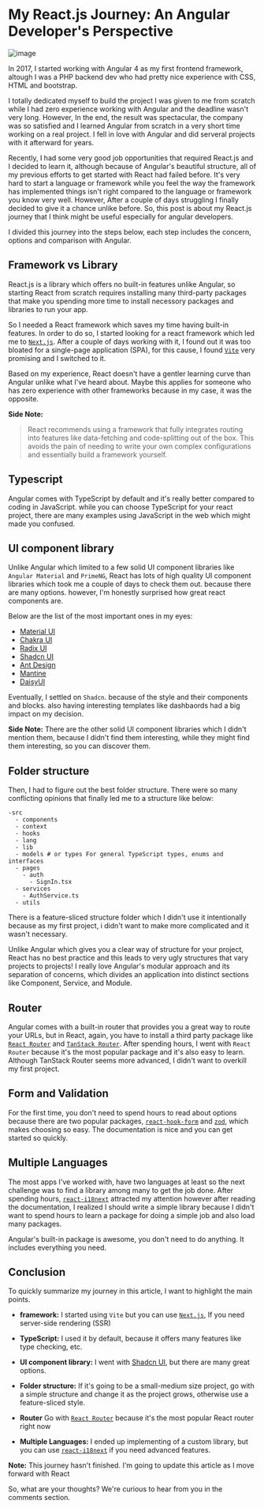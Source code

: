 # My React.js Journey: An Angular Developer's Perspective

![image](https://dev-to-uploads.s3.amazonaws.com/uploads/articles/3wzfl9rm2dnds1m2oc36.png)

In 2017, I started working with Angular 4 as my first frontend framework, altough I was a PHP backend dev who had pretty nice experience with CSS, HTML and bootstrap.

I totally dedicated myself to build the project I was given to me from scratch while I had zero experience working with Angular and the deadline wasn't very long. However, In the end, the result was spectacular, the company was so satisfied and I learned Angular from scratch in a very short time working on a real project. I fell in love with Angular and did serveral projects with it afterward for years.

Recently, I had some very good job opportunities that required React.js and I decided to learn it, although because of Angular's beautiful structure, all of my previous efforts to get started with React had failed before. It's very hard to start a language or framework while you feel the way the framework has implemented things isn't right compared to the language or framework you know very well. However, After a couple of days struggling I finally decided to give it a chance unlike before. So, this post is about my React.js journey that I think might be useful especially for angular developers.

I divided this journey into the steps below, each step includes the concern, options and comparison with Angular.


## Framework vs Library 
React.js is a library which offers no built-in features unlike Angular, so starting React from scratch requires installing many third-party packages that make you spending more time to install necessory packages and libraries to run your app.

So I needed a React framework which saves my time having built-in features. In order to do so, I started looking for a react framework which led me to [`Next.js`](https://nextjs.org/). After a couple of days working with it, I found out it was too bloated for a single-page application (SPA), for this cause, I found [`Vite`](https://vite.dev/) very promising and I switched to it. 

Based on my experience, React doesn't have a gentler learning curve than Angular unlike what I've heard about. Maybe this applies for someone who has zero experience with other frameworks because in my case, it was the opposite.



**Side Note:**
>  React recommends using a framework that fully integrates routing into features like data-fetching and code-splitting out of the box. This avoids the pain of needing to write your own complex configurations and essentially build a framework yourself.


## Typescript
Angular comes with TypeScript by default and it's really better compared to coding in JavaScript. while you can choose TypeScript for your react project, there are many examples using JavaScript in the web which might made you confused.

## UI component library
Unlike Angular which limited to a few solid UI component libraries like `Angular Material` and `PrimeNG`, React has lots of high quality UI component libraries which took me a couple of days to check them out. because there are many options. however, I'm honestly surprised how great react components are. 

Below are the list of the most important ones in my eyes:
* [Material UI](https://mui.com/)
* [Chakra UI](https://chakra-ui.com/)
* [Radix UI](https://www.radix-ui.com/)
* [Shadcn UI](https://ui.shadcn.com/)
* [Ant Design](https://ant.design/)
* [Mantine](https://mantine.dev/)
* [DaisyUI](https://daisyui.com/)

Eventually, I settled on `Shadcn`. because of the style and their components and blocks. also having interesting templates like dashbaords had a big impact on my decision. 

**Side Note:** There are the other solid UI component libraries which I didn't mention them, because I didn't find them interesting, while they might find them interesting, so you can discover them.

## Folder structure
Then, I had to figure out the best folder structure. There were so many conflicting opinions that finally led  me to a structure like below:

```
-src
  - components 
  - context 
  - hooks
  - lang
  - lib 
  - models # or types For general TypeScript types, enums and interfaces
  - pages
    - auth
      - SignIn.tsx
  - services
    - AuthService.ts
  - utils
```

There is a feature-sliced structure folder which I didn't use it intentionally because as my first project, i didn't want to make more complicated and it wasn't necessary.

Unlike Angular which gives you a clear way of structure for your project, React has no best practice and this leads to very ugly structures that vary projects to projects!
I really love Angular's modular approach and its separation of concerns, which divides an application into distinct sections like Component, Service, and Module.

## Router
Angular comes with a built-in router that provides you a great way to route your URLs, but in React, again, you have to install a third party package like [`React Router`](https://reactrouter.com/) and [`TanStack Router`](https://tanstack.com/router/latest). After spending hours, I went with `React Router` because it's the most popular package and it's also easy to learn. Although TanStack Router seems more advanced, I didn't want to overkill my first project.

## Form and Validation
For the first time, you don't need to spend hours to read about options because there are two popular packages, [`react-hook-form`](https://react-hook-form.com/) and [`zod`](https://zod.dev/), which makes choosing so easy. The documentation is nice and you can get started so quickly.

## Multiple Languages
The most apps I've worked with, have two languages at least so the next challenge was to find a library among many to get the job done. After spending hours, [`react-i18next`](https://react.i18next.com/) attracted my attention however after reading the documentation, I realized I should write a simple library because I didn't want to spend hours to learn a package for doing a simple job and also load many packages.  

Angular's built-in package is awesome, you don't need to do anything. It includes everything you need. 


## Conclusion
To quickly summarize my journey in this article, I want to highlight the main points.
* **framework:** I started using `Vite` but you can use [`Next.js`](https://nextjs.org/), If you need server-side rendering (SSR)

* **TypeScript:** I used it by default, because it offers many features like type checking, etc.
* **UI component library:** I went with [Shadcn UI](https://ui.shadcn.com/), but there are many great options.
* **Folder structure:** If it's going to be a small-medium size project, go with a simple structure and change it as the project grows, otherwise use a feature-sliced style.
* **Router** Go with [`React Router`](https://reactrouter.com/) because it's the most popular React router right now
* **Multiple Languages:** I ended up implementing of a custom library, but you can use [`react-i18next`](https://react.i18next.com/) if you need advanced features.


 **Note:**  This journey hasn't finished. I'm going to update this article as I move forward with React


So, what are your thoughts? We're curious to hear from you in the comments section.